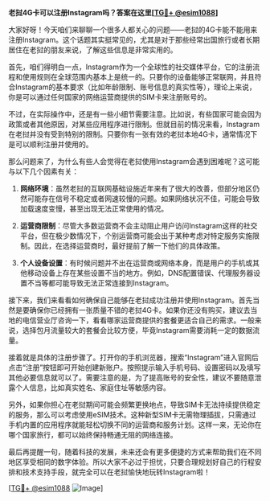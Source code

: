 **老挝4G卡可以注册Instagram吗？答案在这里[[TG💪+ @esim1088](https://t.me/s/esim1088)]**

大家好呀！今天咱们来聊聊一个很多人都关心的问题——老挝的4G卡能不能用来注册Instagram。这个话题其实挺常见的，尤其是对于那些经常出国旅行或者长期居住在老挝的朋友来说，了解这些信息是非常实用的。

首先，咱们得明白一点，Instagram作为一个全球性的社交媒体平台，它的注册流程和使用规则在全球范围内基本上是统一的。只要你的设备能够正常联网，并且符合Instagram的基本要求（比如年龄限制、账号信息的真实性等），理论上来说，你是可以通过任何国家的网络运营商提供的SIM卡来注册账号的。

不过，在实际操作中，还是有一些小细节需要注意。比如说，有些国家可能会因为政策或者其他原因，对某些应用程序进行限制。但就目前的情况来看，Instagram在老挝并没有受到特别的限制。只要你有一张有效的老挝本地4G卡，通常情况下是可以顺利注册并使用的。

那么问题来了，为什么有些人会觉得在老挝使用Instagram会遇到困难呢？这可能与以下几个因素有关：

1. **网络环境**：虽然老挝的互联网基础设施近年来有了很大的改善，但部分地区仍然可能存在信号不稳定或者网速较慢的问题。如果网络状况不佳，可能会导致加载速度变慢，甚至出现无法正常使用的情况。
   
2. **运营商限制**：尽管大多数运营商不会主动阻止用户访问Instagram这样的社交平台，但在极少数情况下，个别运营商可能会出于某种考虑对特定服务实施限制。因此，在选择运营商时，最好提前了解一下他们的具体政策。

3. **个人设备设置**：有时候问题并不出在运营商或网络本身，而是用户的手机或其他移动设备上存在某些设置不当的地方。例如，DNS配置错误、代理服务器设置不当等都可能导致无法正常连接到Instagram。

接下来，我们来看看如何确保自己能够在老挝成功注册并使用Instagram。首先当然是要确保你已经拥有一张质量不错的老挝4G卡。如果你还没有购买，建议去当地的电信营业厅咨询一下，看看哪家运营商提供的套餐更适合自己的需求。一般来说，选择包月流量较大的套餐会比较方便，毕竟Instagram需要消耗一定的数据流量。

接着就是具体的注册步骤了。打开你的手机浏览器，搜索“Instagram”进入官网后点击“注册”按钮即可开始创建新账户。按照提示输入手机号码、设置密码以及填写其他必要信息就可以了。需要注意的是，为了提高账号的安全性，建议不要随意泄露个人信息，比如真实姓名、家庭住址等敏感内容。

另外，如果你担心在老挝期间可能会频繁更换地点，导致SIM卡无法持续提供稳定的服务，那么可以考虑使用eSIM技术。这种新型SIM卡无需物理插拔，只需通过手机内置的应用程序就能轻松切换不同的运营商和服务计划。这样一来，无论你在哪个国家旅行，都可以始终保持畅通无阻的网络连接。

最后再提醒一句，随着科技的发展，未来还会有更多便捷的方式来帮助我们在不同地区享受相同的数字体验。所以大家不必过于担忧，只要合理规划好自己的行程安排和技术支持手段，就完全可以在老挝愉快地玩转Instagram啦！

[[TG💪+ @esim1088](https://t.me/s/esim1088) ![Image](https://i.postimg.cc/4NQfJmqS/Snipaste-2025-05-13-00-14-12.png)]